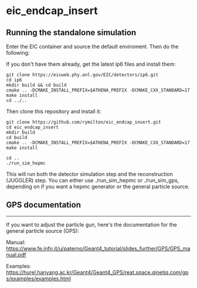 # eic_endcap_insert

Running the standalone simulation
---------------------------------
Enter the EIC container and source the default enviroment. Then do the following:

If you don't have them already, get the latest ip6 files and install them:
```
git clone https://eicweb.phy.anl.gov/EIC/detectors/ip6.git
cd ip6
mkdir build && cd build
cmake .. -DCMAKE_INSTALL_PREFIX=$ATHENA_PREFIX -DCMAKE_CXX_STANDARD=17
make install
cd ../..
```
Then clone this repository and install it:
```
git clone https://github.com/rymilton/eic_endcap_insert.git
cd eic_endcap_insert
mkdir build
cd build
cmake .. -DCMAKE_INSTALL_PREFIX=$ATHENA_PREFIX -DCMAKE_CXX_STANDARD=17
make install

cd ..
./run_sim_hepmc
```
This will run both the detector simulation step and the reconstruction (JUGGLER) step.
You can either use ./run_sim_hepmc or ./run_sim_gps, depending on if you want a hepmc generator or the general particle source.

## GPS documentation
---------------------------------
If you want to adjust the particle gun, here's the documentation for the general particle source (GPS):

   Manual: https://www.fe.infn.it/u/paterno/Geant4_tutorial/slides_further/GPS/GPS_manual.pdf

   Examples: https://hurel.hanyang.ac.kr/Geant4/Geant4_GPS/reat.space.qinetiq.com/gps/examples/examples.html
